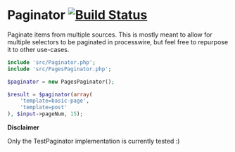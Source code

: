 # Paginator [![Build Status](https://travis-ci.org/LostKobrakai/Paginator.svg?branch=master)](https://travis-ci.org/LostKobrakai/Paginator)

Paginate items from multiple sources. This is mostly meant to allow for multiple selectors to be paginated in processwire, but feel free to repurpose it to other use-cases.

```php
include 'src/Paginator.php';
include 'src/PagesPaginator.php';

$paginator = new PagesPaginator();

$result = $paginator(array(
	'template=basic-page',
	'template=post'
), $input->pageNum, 15);
```

**Disclaimer**

Only the TestPaginator implementation is currently tested :)